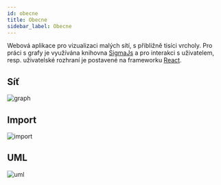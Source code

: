 ```yaml
---
id: obecne
title: Obecne
sidebar_label: Obecne
---
```


Webová aplikace pro vizualizaci malých sítí, s přibližně tisíci vrcholy. Pro práci s grafy je využívána knihovna [SigmaJs]() a pro interakci s uživatelem, resp. uživatelské rozhraní je postavené na frameworku [React]().

## Síť

![graph](https://i.imgur.com/3gZlqpN.png)

## Import

![import](https://i.imgur.com/3jAK9Wg.png)

## UML

![uml](https://i.imgur.com/JA3dRtG.png)

